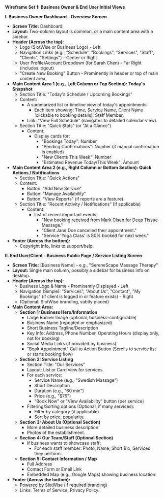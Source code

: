 **Wireframe Set 1: Business Owner & End User Initial Views**

**I. Business Owner Dashboard - Overview Screen**

*   **Screen Title:** Dashboard
*   **Layout:** Two-column layout is common, or a main content area with a sidebar.
*   **Header (Across the top):**
    *   Logo (SlotWise or Business Logo) - Left
    *   Navigation Links (e.g., "Schedule", "Bookings", "Services", "Staff", "Clients", "Settings") - Center or Right
    *   User Profile/Account Dropdown (for Sarah Chen) - Far Right (includes logout)
    *   "Create New Booking" Button - Prominently in header or top of main content area.
*   **Main Content Area 1 (e.g., Left Column or Top Section): Today's Snapshot**
    *   Section Title: "Today's Schedule / Upcoming Bookings"
    *   Content:
        *   A summarized list or timeline view of today's appointments.
            *   Each item showing: Time, Service Name, Client Name (clickable to booking details), Staff Member.
        *   Link: "View Full Schedule" (navigates to detailed calendar view).
    *   Section Title: "Quick Stats" (or "At a Glance")
        *   Content:
            *   Display cards for:
                *   "Bookings Today": Number
                *   "Pending Confirmations": Number (if manual confirmation is enabled)
                *   "New Clients This Week": Number
                *   "Estimated Revenue Today/This Week": Amount
*   **Main Content Area 2 (e.g., Right Column or Bottom Section): Quick Actions / Notifications**
    *   Section Title: "Quick Actions"
    *   Content:
        *   Button: "Add New Service"
        *   Button: "Manage Availability"
        *   Button: "View Reports" (if reports are a feature)
    *   Section Title: "Recent Activity / Notifications" (If applicable)
        *   Content:
            *   List of recent important events:
                *   "New booking received from Mark Olsen for Deep Tissue Massage."
                *   "Client Jane Doe cancelled their appointment."
                *   "Service 'Yoga Class' is 80% booked for next week."
*   **Footer (Across the bottom):**
    *   Copyright info, links to support/help.

**II. End User/Client - Business Public Page / Service Listing Screen**

*   **Screen Title:** [Business Name] - e.g., "SereneScape Massage Therapy"
*   **Layout:** Single main column, possibly a sidebar for business info on desktop.
*   **Header (Across the top):**
    *   Business Logo & Name - Prominently Displayed - Left
    *   Navigation (Simple): "Services", "About Us", "Contact", "My Bookings" (if client is logged in or feature exists) - Right
    *   (Optional: SlotWise branding, subtly placed)
*   **Main Content Area:**
    *   **Section 1: Business Hero/Information**
        *   Large Banner Image (optional, business-configurable)
        *   Business Name (repeated or emphasized)
        *   Short Business Tagline/Description
        *   Key Info: Address, Phone Number, Operating Hours (display only, not for booking)
        *   Social Media Links (if provided by business)
        *   "Book Appointment" Call to Action Button (Scrolls to service list or starts booking flow)
    *   **Section 2: Service Listing**
        *   Section Title: "Our Services"
        *   Layout: List or Card view for services.
        *   For each service:
            *   Service Name (e.g., "Swedish Massage")
            *   Short Description
            *   Duration (e.g., "60 min")
            *   Price (e.g., "$75")
            *   "Book Now" or "View Availability" button (per service)
        *   Filtering/Sorting options (Optional, if many services):
            *   Filter by category (if applicable)
            *   Sort by price, popularity.
    *   **Section 3: About Us (Optional Section)**
        *   More detailed business description.
        *   Photos of the establishment.
    *   **Section 4: Our Team/Staff (Optional Section)**
        *   If business wants to showcase staff:
            *   For each staff member: Photo, Name, Short Bio, Services they perform.
    *   **Section 5: Contact Information / Map**
        *   Full Address
        *   Contact Form or Email Link
        *   Embedded Map (e.g., Google Maps) showing business location.
*   **Footer (Across the bottom):**
    *   Powered by SlotWise (if required branding)
    *   Links: Terms of Service, Privacy Policy.
